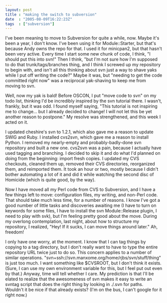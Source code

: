 ```yaml
---
layout: post
title : "making the switch to subversion"
date  : "2005-08-09T16:22:23Z"
tags  : ["subversion"]
---
```

I've been meaning to move to Subversion for quite a while, now.  Maybe it's been a year, I don't know.  I've been using it for Module::Starter, but that's because Andy owns the repo for that.  I used it for minicpan2, but that hasn't been very active.  Every time I start some new chunk of code, I think, "I should put this into svn!"  Then I think, "but I'm not sure how I'm supposed to do that trunk/tags/branches thing, and I think I screwed up my repository to begin with, and isn't all this thinking about svn just a way to shave yaks while I put off writing the code?"  Maybe it was, but "needing to get the code committed right now" was a reciprocal yak-shaving to keep me from moving to svn.

Well, now my yak is bald!  Before OSCON, I put "move code to svn" on my todo list, thinking I'd be incredibly inspired by the svn tutorial there.  I wasn't, frankly, but it was odd.  I found myself saying, "This tutorial is not inspiring me to change... but I already decided to change!  I will not let this be yet another reason to postpone."  My resolve was strengthened, and this week I acted on it.

I updated cheshire's svn to 1.2.1, which also gave me a reason to update SWIG and Ruby.  I installed cvs2svn, which gave me a reason to install Python.  I removed my nearly-empty and probably-badly-done svn repository and built a new one.  cvs2svn was a pain, because I actually have used tagging and branching. I decided to skip it and do what I'd planned on doing from the beginning: import fresh copies.  I updated my CVS checkouts, cleaned them up, removed their CVS directories, reorganized them, and reimported them.  It took an hour or two, mostly because I didn't bother automating a lot of it and did it while watching the second disc of Homicide (which is quite good, by the way).

Now I have moved all my Perl code from CVS to Subversion, and I have a few things left to move: configuration files, my writing, and non-Perl code.  That should take much less time, for a number of reasons.  I know I've got a good number of little tasks and discoveries awaiting me (I have to turn on keywords for some files, I have to install the svn Module::Release plugin, I need to play with svk), but I'm feeling pretty good about the move.  During my overlong contemplation, last night, about how to structure my repository, I realized, "Hey!  If it sucks, I can move things around later."  Ah, freedom!

I only have one worry, at the moment.  I know that I can tag things by copying to a tag directory, but I don't really want to have to type the entire repository URL twice just to do so.  This concern applies to a number of similar operations.  "svn+ssh://svn.manxome.org/home/rjbs/svn/stuff/thing" is just too much.  I want something like $CVSROOT, but I don't think it exists. (Sure, I can use my own environment variable for this, but I feel put out even by that.)  Anyway, time will tell whether I care.  My prediction is that I'll be elated to realize that the awesomeness of svn makes it easy to write an svntag script that does the right thing by looking in ./.svn for paths. Wouldn't it be nice if that already exists?  (I'm on the bus, I can't google for it right now.) 
